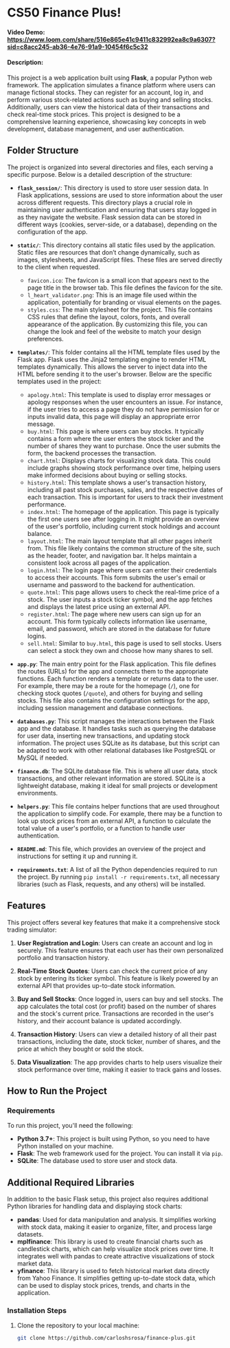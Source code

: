 # CS50 Finance Plus!
#### Video Demo:  https://www.loom.com/share/516e865e41c9411c832992ea8c9a6307?sid=c8acc245-ab36-4e76-91a9-10454f6c5c32
#### Description:
This project is a web application built using **Flask**, a popular Python web framework. The application simulates a finance platform where users can manage fictional stocks. They can register for an account, log in, and perform various stock-related actions such as buying and selling stocks. Additionally, users can view the historical data of their transactions and check real-time stock prices. This project is designed to be a comprehensive learning experience, showcasing key concepts in web development, database management, and user authentication.

## Folder Structure

The project is organized into several directories and files, each serving a specific purpose. Below is a detailed description of the structure:

- **`flask_session/`**: This directory is used to store user session data. In Flask applications, sessions are used to store information about the user across different requests. This directory plays a crucial role in maintaining user authentication and ensuring that users stay logged in as they navigate the website. Flask session data can be stored in different ways (cookies, server-side, or a database), depending on the configuration of the app.

- **`static/`**: This directory contains all static files used by the application. Static files are resources that don’t change dynamically, such as images, stylesheets, and JavaScript files. These files are served directly to the client when requested.
  - `favicon.ico`: The favicon is a small icon that appears next to the page title in the browser tab. This file defines the favicon for the site.
  - `l_heart_validator.png`: This is an image file used within the application, potentially for branding or visual elements on the pages.
  - `styles.css`: The main stylesheet for the project. This file contains CSS rules that define the layout, colors, fonts, and overall appearance of the application. By customizing this file, you can change the look and feel of the website to match your design preferences.

- **`templates/`**: This folder contains all the HTML template files used by the Flask app. Flask uses the Jinja2 templating engine to render HTML templates dynamically. This allows the server to inject data into the HTML before sending it to the user's browser. Below are the specific templates used in the project:
  - `apology.html`: This template is used to display error messages or apology responses when the user encounters an issue. For instance, if the user tries to access a page they do not have permission for or inputs invalid data, this page will display an appropriate error message.
  - `buy.html`: This page is where users can buy stocks. It typically contains a form where the user enters the stock ticker and the number of shares they want to purchase. Once the user submits the form, the backend processes the transaction.
  - `chart.html`: Displays charts for visualizing stock data. This could include graphs showing stock performance over time, helping users make informed decisions about buying or selling stocks.
  - `history.html`: This template shows a user's transaction history, including all past stock purchases, sales, and the respective dates of each transaction. This is important for users to track their investment performance.
  - `index.html`: The homepage of the application. This page is typically the first one users see after logging in. It might provide an overview of the user's portfolio, including current stock holdings and account balance.
  - `layout.html`: The main layout template that all other pages inherit from. This file likely contains the common structure of the site, such as the header, footer, and navigation bar. It helps maintain a consistent look across all pages of the application.
  - `login.html`: The login page where users can enter their credentials to access their accounts. This form submits the user's email or username and password to the backend for authentication.
  - `quote.html`: This page allows users to check the real-time price of a stock. The user inputs a stock ticker symbol, and the app fetches and displays the latest price using an external API.
  - `register.html`: The page where new users can sign up for an account. This form typically collects information like username, email, and password, which are stored in the database for future logins.
  - `sell.html`: Similar to `buy.html`, this page is used to sell stocks. Users can select a stock they own and choose how many shares to sell.

- **`app.py`**: The main entry point for the Flask application. This file defines the routes (URLs) for the app and connects them to the appropriate functions. Each function renders a template or returns data to the user. For example, there may be a route for the homepage (`/`), one for checking stock quotes (`/quote`), and others for buying and selling stocks. This file also contains the configuration settings for the app, including session management and database connections.

- **`databases.py`**: This script manages the interactions between the Flask app and the database. It handles tasks such as querying the database for user data, inserting new transactions, and updating stock information. The project uses SQLite as its database, but this script can be adapted to work with other relational databases like PostgreSQL or MySQL if needed.

- **`finance.db`**: The SQLite database file. This is where all user data, stock transactions, and other relevant information are stored. SQLite is a lightweight database, making it ideal for small projects or development environments.

- **`helpers.py`**: This file contains helper functions that are used throughout the application to simplify code. For example, there may be a function to look up stock prices from an external API, a function to calculate the total value of a user's portfolio, or a function to handle user authentication.

- **`README.md`**: This file, which provides an overview of the project and instructions for setting it up and running it.

- **`requirements.txt`**: A list of all the Python dependencies required to run the project. By running `pip install -r requirements.txt`, all necessary libraries (such as Flask, requests, and any others) will be installed.

## Features

This project offers several key features that make it a comprehensive stock trading simulator:

1. **User Registration and Login**: Users can create an account and log in securely. This feature ensures that each user has their own personalized portfolio and transaction history.

2. **Real-Time Stock Quotes**: Users can check the current price of any stock by entering its ticker symbol. This feature is likely powered by an external API that provides up-to-date stock information.

3. **Buy and Sell Stocks**: Once logged in, users can buy and sell stocks. The app calculates the total cost (or profit) based on the number of shares and the stock's current price. Transactions are recorded in the user's history, and their account balance is updated accordingly.

4. **Transaction History**: Users can view a detailed history of all their past transactions, including the date, stock ticker, number of shares, and the price at which they bought or sold the stock.

5. **Data Visualization**: The app provides charts to help users visualize their stock performance over time, making it easier to track gains and losses.

## How to Run the Project

### Requirements

To run this project, you'll need the following:

- **Python 3.7+**: This project is built using Python, so you need to have Python installed on your machine.
- **Flask**: The web framework used for the project. You can install it via `pip`.
- **SQLite**: The database used to store user and stock data.

## Additional Required Libraries

In addition to the basic Flask setup, this project also requires additional Python libraries for handling data and displaying stock charts:

- **pandas**: Used for data manipulation and analysis. It simplifies working with stock data, making it easier to organize, filter, and process large datasets.
- **mplfinance**: This library is used to create financial charts such as candlestick charts, which can help visualize stock prices over time. It integrates well with pandas to create attractive visualizations of stock market data.
- **yfinance**: This library is used to fetch historical market data directly from Yahoo Finance. It simplifies getting up-to-date stock data, which can be used to display stock prices, trends, and charts in the application.

### Installation Steps

1. Clone the repository to your local machine:
   ```bash
   git clone https://github.com/carloshsrosa/finance-plus.git
